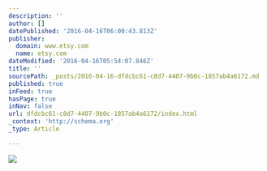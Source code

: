 ```yaml
---
description: ''
author: []
datePublished: '2016-04-16T06:00:43.813Z'
publisher:
  domain: www.etsy.com
  name: etsy.com
dateModified: '2016-04-16T05:54:07.846Z'
title: ''
sourcePath: _posts/2016-04-16-dfdcbc61-c8d7-4407-9b0c-1857ab4a6172.md
published: true
inFeed: true
hasPage: true
inNav: false
url: dfdcbc61-c8d7-4407-9b0c-1857ab4a6172/index.html
_context: 'http://schema.org'
_type: Article

---
```

![](https://img1.etsystatic.com/103/0/8086030/iss_fullxfull.2849205_sfb3esql.jpg)